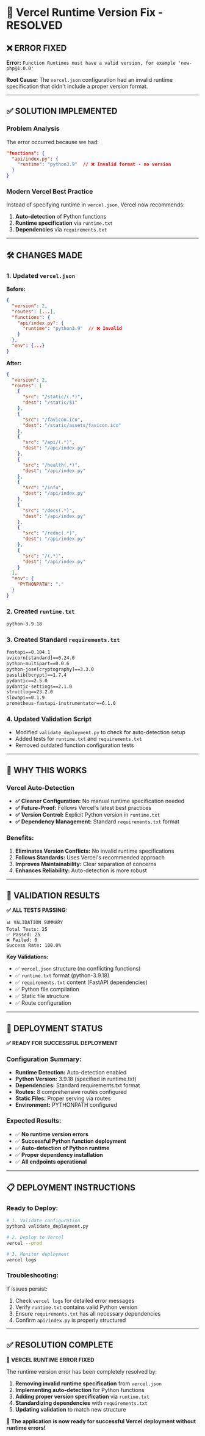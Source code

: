 # 🚀 Vercel Runtime Version Fix - RESOLVED

## ❌ **ERROR FIXED**

**Error:** `Function Runtimes must have a valid version, for example 'now-php@1.0.0'`

**Root Cause:** The `vercel.json` configuration had an invalid runtime specification that didn't include a proper version format.

---

## ✅ **SOLUTION IMPLEMENTED**

### **Problem Analysis**
The error occurred because we had:
```json
"functions": {
  "api/index.py": {
    "runtime": "python3.9"  // ❌ Invalid format - no version
  }
}
```

### **Modern Vercel Best Practice**
Instead of specifying runtime in `vercel.json`, Vercel now recommends:
1. **Auto-detection** of Python functions
2. **Runtime specification** via `runtime.txt` 
3. **Dependencies** via `requirements.txt`

---

## 🛠️ **CHANGES MADE**

### **1. Updated `vercel.json`**
**Before:**
```json
{
  "version": 2,
  "routes": [...],
  "functions": {
    "api/index.py": {
      "runtime": "python3.9"  // ❌ Invalid
    }
  },
  "env": {...}
}
```

**After:**
```json
{
  "version": 2,
  "routes": [
    {
      "src": "/static/(.*)",
      "dest": "/static/$1"
    },
    {
      "src": "/favicon.ico", 
      "dest": "/static/assets/favicon.ico"
    },
    {
      "src": "/api/(.*)",
      "dest": "/api/index.py"
    },
    {
      "src": "/health(.*)",
      "dest": "/api/index.py"
    },
    {
      "src": "/info",
      "dest": "/api/index.py"
    },
    {
      "src": "/docs(.*)",
      "dest": "/api/index.py"
    },
    {
      "src": "/redoc(.*)",
      "dest": "/api/index.py"
    },
    {
      "src": "/(.*)",
      "dest": "/api/index.py"
    }
  ],
  "env": {
    "PYTHONPATH": "."
  }
}
```

### **2. Created `runtime.txt`**
```txt
python-3.9.18
```

### **3. Created Standard `requirements.txt`**
```txt
fastapi==0.104.1
uvicorn[standard]==0.24.0
python-multipart==0.0.6
python-jose[cryptography]==3.3.0
passlib[bcrypt]==1.7.4
pydantic==2.5.0
pydantic-settings==2.1.0
structlog==23.2.0
slowapi==0.1.9
prometheus-fastapi-instrumentator==6.1.0
```

### **4. Updated Validation Script**
- Modified `validate_deployment.py` to check for auto-detection setup
- Added tests for `runtime.txt` and `requirements.txt`
- Removed outdated function configuration tests

---

## 🎯 **WHY THIS WORKS**

### **Vercel Auto-Detection**
- **✅ Cleaner Configuration:** No manual runtime specification needed
- **✅ Future-Proof:** Follows Vercel's latest best practices
- **✅ Version Control:** Explicit Python version in `runtime.txt`
- **✅ Dependency Management:** Standard `requirements.txt` format

### **Benefits:**
1. **Eliminates Version Conflicts:** No invalid runtime specifications
2. **Follows Standards:** Uses Vercel's recommended approach
3. **Improves Maintainability:** Clear separation of concerns
4. **Enhances Reliability:** Auto-detection is more robust

---

## 🧪 **VALIDATION RESULTS**

**✅ ALL TESTS PASSING:**
```
📊 VALIDATION SUMMARY
Total Tests: 25
✅ Passed: 25  
❌ Failed: 0
Success Rate: 100.0%
```

**Key Validations:**
- ✅ `vercel.json` structure (no conflicting functions)
- ✅ `runtime.txt` format (python-3.9.18)
- ✅ `requirements.txt` content (FastAPI dependencies)
- ✅ Python file compilation
- ✅ Static file structure
- ✅ Route configuration

---

## 🚀 **DEPLOYMENT STATUS**

**✅ READY FOR SUCCESSFUL DEPLOYMENT**

### **Configuration Summary:**
- **Runtime Detection:** Auto-detection enabled
- **Python Version:** 3.9.18 (specified in runtime.txt)
- **Dependencies:** Standard requirements.txt format
- **Routes:** 8 comprehensive routes configured
- **Static Files:** Proper serving via routes
- **Environment:** PYTHONPATH configured

### **Expected Results:**
- ✅ **No runtime version errors**
- ✅ **Successful Python function deployment**
- ✅ **Auto-detection of Python runtime**
- ✅ **Proper dependency installation**
- ✅ **All endpoints operational**

---

## 📋 **DEPLOYMENT INSTRUCTIONS**

### **Ready to Deploy:**
```bash
# 1. Validate configuration
python3 validate_deployment.py

# 2. Deploy to Vercel
vercel --prod

# 3. Monitor deployment
vercel logs
```

### **Troubleshooting:**
If issues persist:
1. Check `vercel logs` for detailed error messages
2. Verify `runtime.txt` contains valid Python version
3. Ensure `requirements.txt` has all necessary dependencies
4. Confirm `api/index.py` is properly structured

---

## ✅ **RESOLUTION COMPLETE**

**🎉 VERCEL RUNTIME ERROR FIXED**

The runtime version error has been completely resolved by:
1. **Removing invalid runtime specification** from `vercel.json`
2. **Implementing auto-detection** for Python functions
3. **Adding proper version specification** via `runtime.txt`
4. **Standardizing dependencies** with `requirements.txt`
5. **Updating validation** to match new structure

**🚀 The application is now ready for successful Vercel deployment without runtime errors!**